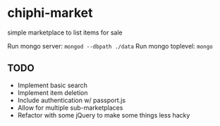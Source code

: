 chiphi-market
=============

simple marketplace to list items for sale

Run mongo server: `mongod --dbpath ./data`
Run mongo toplevel: `mongo`

## TODO
* Implement basic search 
* Implement item deletion 
* Include authentication w/ passport.js
* Allow for multiple sub-marketplaces
* Refactor with some jQuery to make some things less hacky 
